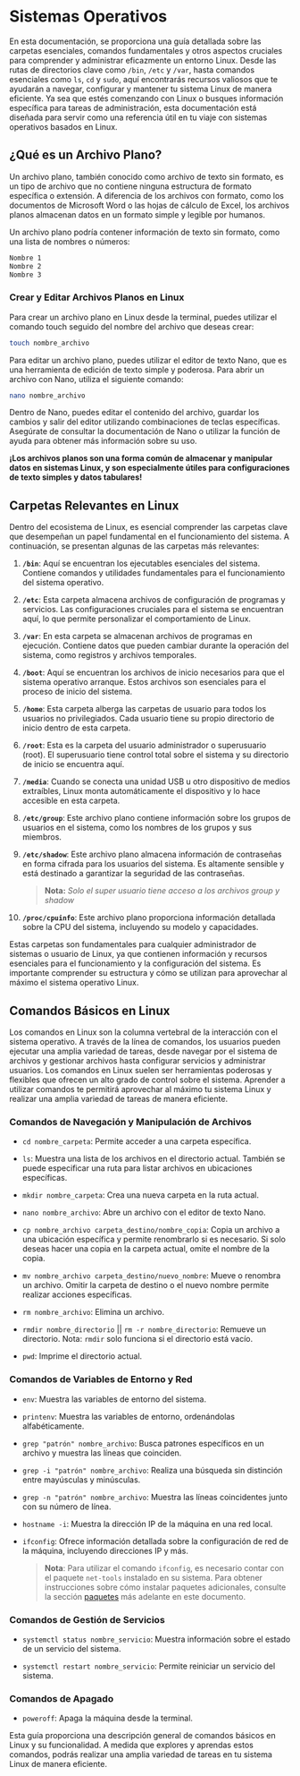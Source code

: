 # Sistemas Operativos

En esta documentación, se proporciona una guía detallada sobre las carpetas esenciales, comandos fundamentales y otros aspectos cruciales para comprender y administrar eficazmente un entorno Linux. Desde las rutas de directorios clave como `/bin`, `/etc` y `/var`, hasta comandos esenciales como `ls`, `cd` y `sudo`, aquí encontrarás recursos valiosos que te ayudarán a navegar, configurar y mantener tu sistema Linux de manera eficiente. Ya sea que estés comenzando con Linux o busques información específica para tareas de administración, esta documentación está diseñada para servir como una referencia útil en tu viaje con sistemas operativos basados en Linux.

## ¿Qué es un Archivo Plano?

Un archivo plano, también conocido como archivo de texto sin formato, es un tipo de archivo que no contiene ninguna estructura de formato específica o extensión. A diferencia de los archivos con formato, como los documentos de Microsoft Word o las hojas de cálculo de Excel, los archivos planos almacenan datos en un formato simple y legible por humanos.

Un archivo plano podría contener información de texto sin formato, como una lista de nombres o números:

```txt
Nombre 1
Nombre 2
Nombre 3
```

### Crear y Editar Archivos Planos en Linux

Para crear un archivo plano en Linux desde la terminal, puedes utilizar el comando touch seguido del nombre del archivo que deseas crear:

```sh
touch nombre_archivo
```

Para editar un archivo plano, puedes utilizar el editor de texto Nano, que es una herramienta de edición de texto simple y poderosa. Para abrir un archivo con Nano, utiliza el siguiente comando:

```sh
nano nombre_archivo
```

Dentro de Nano, puedes editar el contenido del archivo, guardar los cambios y salir del editor utilizando combinaciones de teclas específicas. Asegúrate de consultar la documentación de Nano o utilizar la función de ayuda para obtener más información sobre su uso.

**¡Los archivos planos son una forma común de almacenar y manipular datos en sistemas Linux, y son especialmente útiles para configuraciones de texto simples y datos tabulares!**

## Carpetas Relevantes en Linux

Dentro del ecosistema de Linux, es esencial comprender las carpetas clave que desempeñan un papel fundamental en el funcionamiento del sistema. A continuación, se presentan algunas de las carpetas más relevantes:

1. **`/bin`**: Aquí se encuentran los ejecutables esenciales del sistema. Contiene comandos y utilidades fundamentales para el funcionamiento del sistema operativo.

2. **`/etc`**: Esta carpeta almacena archivos de configuración de programas y servicios. Las configuraciones cruciales para el sistema se encuentran aquí, lo que permite personalizar el comportamiento de Linux.

3. **`/var`**: En esta carpeta se almacenan archivos de programas en ejecución. Contiene datos que pueden cambiar durante la operación del sistema, como registros y archivos temporales.

4. **`/boot`**: Aquí se encuentran los archivos de inicio necesarios para que el sistema operativo arranque. Estos archivos son esenciales para el proceso de inicio del sistema.

5. **`/home`**: Esta carpeta alberga las carpetas de usuario para todos los usuarios no privilegiados. Cada usuario tiene su propio directorio de inicio dentro de esta carpeta.

6. **`/root`**: Esta es la carpeta del usuario administrador o superusuario (root). El superusuario tiene control total sobre el sistema y su directorio de inicio se encuentra aquí.

7. **`/media`**: Cuando se conecta una unidad USB u otro dispositivo de medios extraíbles, Linux monta automáticamente el dispositivo y lo hace accesible en esta carpeta.

8. **`/etc/group`**: Este archivo plano contiene información sobre los grupos de usuarios en el sistema, como los nombres de los grupos y sus miembros.

9. **`/etc/shadow`**: Este archivo plano almacena información de contraseñas en forma cifrada para los usuarios del sistema. Es altamente sensible y está destinado a garantizar la seguridad de las contraseñas.

    > **Nota:** *Solo el super usuario tiene acceso a los archivos group y shadow*

10. **`/proc/cpuinfo`**: Este archivo plano proporciona información detallada sobre la CPU del sistema, incluyendo su modelo y capacidades.

Estas carpetas son fundamentales para cualquier administrador de sistemas o usuario de Linux, ya que contienen información y recursos esenciales para el funcionamiento y la configuración del sistema. Es importante comprender su estructura y cómo se utilizan para aprovechar al máximo el sistema operativo Linux.

## Comandos Básicos en Linux

Los comandos en Linux son la columna vertebral de la interacción con el sistema operativo. A través de la línea de comandos, los usuarios pueden ejecutar una amplia variedad de tareas, desde navegar por el sistema de archivos y gestionar archivos hasta configurar servicios y administrar usuarios. Los comandos en Linux suelen ser herramientas poderosas y flexibles que ofrecen un alto grado de control sobre el sistema. Aprender a utilizar comandos te permitirá aprovechar al máximo tu sistema Linux y realizar una amplia variedad de tareas de manera eficiente.

### Comandos de Navegación y Manipulación de Archivos

- `cd nombre_carpeta`: Permite acceder a una carpeta específica.

- `ls`: Muestra una lista de los archivos en el directorio actual. También se puede especificar una ruta para listar archivos en ubicaciones específicas.

- `mkdir nombre_carpeta`: Crea una nueva carpeta en la ruta actual.

- `nano nombre_archivo`: Abre un archivo con el editor de texto Nano.

- `cp nombre_archivo carpeta_destino/nombre_copia`: Copia un archivo a una ubicación específica y permite renombrarlo si es necesario. Si solo deseas hacer una copia en la carpeta actual, omite el nombre de la copia.

- `mv nombre_archivo carpeta_destino/nuevo_nombre`: Mueve o renombra un archivo. Omitir la carpeta de destino o el nuevo nombre permite realizar acciones específicas.

- `rm nombre_archivo`: Elimina un archivo.

- `rmdir nombre_directorio` || `rm -r nombre_directorio`: Remueve un directorio. Nota: `rmdir` solo funciona si el directorio está vacío.

- `pwd`: Imprime el directorio actual.

### Comandos de Variables de Entorno y Red

- `env`: Muestra las variables de entorno del sistema.

- `printenv`: Muestra las variables de entorno, ordenándolas alfabéticamente.

- `grep "patrón" nombre_archivo`: Busca patrones específicos en un archivo y muestra las líneas que coinciden.

- `grep -i "patrón" nombre_archivo`: Realiza una búsqueda sin distinción entre mayúsculas y minúsculas.

- `grep -n "patrón" nombre_archivo`: Muestra las líneas coincidentes junto con su número de línea.

- `hostname -i`: Muestra la dirección IP de la máquina en una red local.

- `ifconfig`: Ofrece información detallada sobre la configuración de red de la máquina, incluyendo direcciones IP y más.

    > **Nota**: Para utilizar el comando `ifconfig`, es necesario contar con el paquete `net-tools` instalado en su sistema. Para obtener instrucciones sobre cómo instalar paquetes adicionales, consulte la sección [paquetes](#paquetes) más adelante en este documento.

### Comandos de Gestión de Servicios

- `systemctl status nombre_servicio`: Muestra información sobre el estado de un servicio del sistema.

- `systemctl restart nombre_servicio`: Permite reiniciar un servicio del sistema.

### Comandos de Apagado

- `poweroff`: Apaga la máquina desde la terminal.

Esta guía proporciona una descripción general de comandos básicos en Linux y su funcionalidad. A medida que explores y aprendas estos comandos, podrás realizar una amplia variedad de tareas en tu sistema Linux de manera eficiente.

<!-- ## Usuarios en linux

Existen 3 tipos: Usuarios comunes, usuarios de sistemas y usuarios root
- Los comunes son los que uno crear, no pueden instalar software. Se encuentran en la carpeta /home. Alli se encuentran el nombre de todos los usuarios comunes
- Los de sistemas son usuarios creados por los servicios, por ejemplo apache crea su propio usuario apache.
- El usuario root es un tipo de superusuario, que permite el control total del sistema. Tiene su propia carpeta en el directorio raiz.

En ubunto el primer usuario que crea es un usuario sudo, que le va permitir ejecutar opciones de superusuario

Linux es muy restrictivo con respecto a la seguridad, en donde los usuarios solo tienen accesos a sus propios archivos. Por ejemplo el usuario apache no tiene acceso a los archivos que puede tener un usuario comun

Para ver todos los usuarios creados se usa nano /etc/shadow. Un usuario comun no tiene acceso a este archivo. Las claves de los usuarios estan encriptadas pero pueden ser decifradas.

Linux considera al superusuario alguien que no necesita confirmacion, por  lo que se debe de tener cuidado con lo que se hace

Comandos de usuario en linux:
whoami - Muestra el usuario que estoy utilizando
su - Me permite acceder al usuario root
sudo - Permite al usuario sudo ejecutar comandos de superusuario
sudo su - Me permite acceder al usuario root del sistema
adduser - Permite crear un usuario
su nombre_usuario - Permite al superusuario identificarse como otro usuario
exit - Permite al superusuario salir del usuario con el que esta identificado
passwd nombre_usuario - Permite actualizar la contraseña de un usuario. Si no le paso el nombre cambia la                                 contraseña del usuario sobre el que estoy accediendo
deluser nombre_usuario - Elimina un usuario 
deluser --remove-home nombre_usuario - Elimina un usuario junto a su directorio en la capeta home

Permisos de usuario:
ls -l - Da una lista detallada de la metadata de los archivos, en donde la tercera y la cuarta columna son el usuario y el grupo.

-rw-r--r--  El primer caracter es si es archivo o directorio(-:archivo d:directorio). Los tres siguientes es los permisos del usuario. Los tres siguientes el grupo. Y los ultimos tres al publico en general. 

Nota: Los tres caracteres estan organizados de esta manera:
        r - read
        w - write
        x - execute

chmod 000 archivo - Permite cambiar los permisos de un archivo. El primer digito es del usuario, el segundo del grupo y el tercero del publico en general

En los tres caracteres puedo asignar los permisos asi:
0 deja sin permisos
1 ejecucion
2 escritura
4 lectura
Ya si le quiero asignar varios permisos le sumo los digitos de los que deseo

chown nombre_dueño.nombre_grupo archivo - Cambia el propietario y grupo de un archivo
chown :nombre_grupo archivo -  Pemite cambiar solo el grupo de un archivo
------------------------------------------------------------------------------------------------------------------

## Paquetes

Un repositorio es una tienda de aplicaciones, que nos permite instalar el software y ya esta comprobado que esta testeado y es compatible con èl. 

Los paquetes son similares a los .exe de windows, que nos permite instalar un software de manera externa. Los nombres de paquetes nunca tienen espacio

Comandos para instalar software:
apt - Es el comando para instalar paqueteria en todo SO basado en debian
apt update - Actualiza el listado de la tienda del software que tiene disponible
apt-cache search palabra_clave - Permite buscar software atraves de la terminal
apt-get install nombre_paquete - Permite instalar un paquete
add-apt-repository nombre_paquete - Permite agregar un paquete al listado
dpkg -i nombre_archivo - Permite descargar e instalar un software que no se encuentra empaquetado en la tienda
------------------------------------------------------------------------------------------------------------------
Servicios en linux
Es diferente instalar un programa a un servicio. Un servicio tambien es un programa que se instala, con la caracteristica es que ofrece un servicio en la red.

Existen varios servicios para un servicio web, algunos son apache o nginx

/var/www/html -> Es donde normalmente apache guarda los archivos html

apt-get install nombre_servicio - Permite instalar el servicio en la maquina
ifconfig - Me permite revisar la informacion de mi sistema en la red
apt-get install openshh-server -  Instala un servicio para conectarme remotamente entre equipos
ssh nombre_usuario@ip - Comando para conectarse a otra maquina de manera remota
who - Me permite consultar que equipos estan conectados a mi sistema
top - Me permite mostrar todos los procesos del sistema, es como el administrador de tareas
ps aux - Me lista todos los procesos que estan activos en el momento
ps -aux |grep nombre_proceso - Me filtra la lista del proceso por el nombre_proceso
kill PID_proceso - Mata un unico proceso, puede estar separados por espacio
killall -e nombre_proceso - Mata todos los procesos de un programa con el nombre
service nombre_servicio status - Me permite consultar el estado de un servicio
service nombre_servicio start - Me permite iniciar un servicio
service nombre_servicio stop - Me permite apagar un servicio
scp archivo nombre_usuario@ip:ruta_destino - Copiar por ssh un archivo de mi computadora, tener encuenta los                                                   privilegios del usuario
scp carpeta nombre_usuario@ip:ruta_destino - Copiar por ssh una carpeta de mi computadora, tener encuenta los                                                  privilegios del usuario
scp nombre_usuario@ip:ruta_archivo ruda_destino - Copiar por ssh un archivo del servidor, tener encuenta los                                                        privilegios del usuario
scp carpeta nombre_usuario@ip:ruta_destino - Copiar por ssh una carpeta del servidor, tener encuenta los                                                       privilegios del usuario

------------------------------------------------------------------------------------------------------------------
Creacion de scripts

El script es un archivo plano que no tiene formato, pero tambien es comun encontrarlo con formato como el .sh.
Dentro del script escribo el comando que voy a utilizar
command > archivo -> Guarda la informacion de un comando en un archivo, pero reemplaza el contenido del archivo
command >> archivo -> Guarda la informacion de un comando en un archivo sin sobreescribirlo
echo "Message" -> Imprime el mensaje en la consola, es util para los scripts que guardan informacion en un archivo
free -m -> Me muestra la informacion de la memoria ram y el espacio libre que tiene en megas
cat file -> Muestra lo que hay dentro del archivo en terminal
cron -> Es un servicio que me permite ejecutar scripts en determinado momento
crontab -l -> Me muestra la informacion del cron
crontab -e -> Me permite editar los scripts que va a ejecutar 

El formato que usa el crontab mientras se edita es el siguiente: min hora dia_mes mes dia_semana comando
Ejemplo: * * * * * echo "Comando con cron" -> Ejecuta todo el tiempo el comando
         30 3,15 1,15 * * echo "Comando con cron" -> Ejecuta los dias 1-15 de cada mes a las 3:30 y 15:30

Nota: Los dias de la semana empieza con 0 y es el domingo. -->